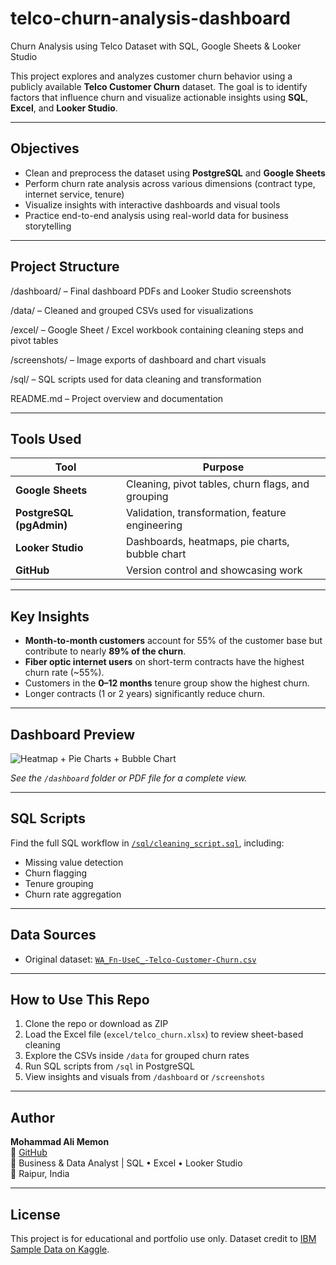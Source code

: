 # telco-churn-analysis-dashboard
Churn Analysis using Telco Dataset with SQL, Google Sheets &amp; Looker Studio

This project explores and analyzes customer churn behavior using a publicly available **Telco Customer Churn** dataset. The goal is to identify factors that influence churn and visualize actionable insights using **SQL**, **Excel**, and **Looker Studio**.

---

##  Objectives

- Clean and preprocess the dataset using **PostgreSQL** and **Google Sheets**
- Perform churn rate analysis across various dimensions (contract type, internet service, tenure)
- Visualize insights with interactive dashboards and visual tools
- Practice end-to-end analysis using real-world data for business storytelling

---

##  Project Structure

/dashboard/ – Final dashboard PDFs and Looker Studio screenshots

/data/ – Cleaned and grouped CSVs used for visualizations

/excel/ – Google Sheet / Excel workbook containing cleaning steps and pivot tables

/screenshots/ – Image exports of dashboard and chart visuals

/sql/ – SQL scripts used for data cleaning and transformation

README.md – Project overview and documentation


---

##  Tools Used

| Tool | Purpose |
|------|---------|
| **Google Sheets** | Cleaning, pivot tables, churn flags, and grouping |
| **PostgreSQL (pgAdmin)** | Validation, transformation, feature engineering |
| **Looker Studio** | Dashboards, heatmaps, pie charts, bubble chart |
| **GitHub** | Version control and showcasing work |

---

## Key Insights

- **Month-to-month customers** account for 55% of the customer base but contribute to nearly **89% of the churn**.
- **Fiber optic internet users** on short-term contracts have the highest churn rate (~55%).
- Customers in the **0–12 months** tenure group show the highest churn.
- Longer contracts (1 or 2 years) significantly reduce churn.

---

## Dashboard Preview

![Heatmap + Pie Charts + Bubble Chart](screenshots/full_dashboard.png)

*See the `/dashboard` folder or PDF file for a complete view.*

---

## SQL Scripts

Find the full SQL workflow in [`/sql/cleaning_script.sql`](sql/cleaning_script.sql), including:
- Missing value detection
- Churn flagging
- Tenure grouping
- Churn rate aggregation

---

## Data Sources

- Original dataset: [`WA_Fn-UseC_-Telco-Customer-Churn.csv`](https://www.kaggle.com/datasets/blastchar/telco-customer-churn)

---

## How to Use This Repo

1. Clone the repo or download as ZIP
2. Load the Excel file (`excel/telco_churn.xlsx`) to review sheet-based cleaning
3. Explore the CSVs inside `/data` for grouped churn rates
4. Run SQL scripts from `/sql` in PostgreSQL
5. View insights and visuals from `/dashboard` or `/screenshots`

---

## Author

**Mohammad Ali Memon**  
🔗 [GitHub](https://github.com/Alimemon04)  
💼 Business & Data Analyst | SQL • Excel • Looker Studio  
📍 Raipur, India

---

## License

This project is for educational and portfolio use only. Dataset credit to [IBM Sample Data on Kaggle](https://www.kaggle.com/datasets/blastchar/telco-customer-churn).

